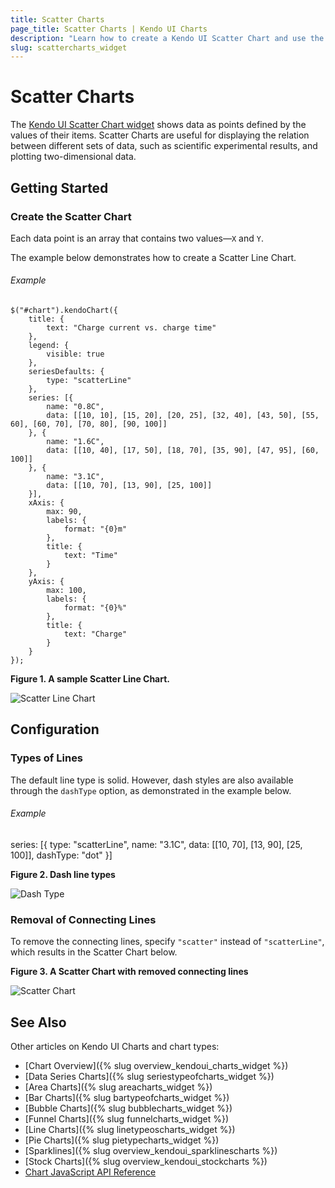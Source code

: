 ```yaml
---
title: Scatter Charts
page_title: Scatter Charts | Kendo UI Charts
description: "Learn how to create a Kendo UI Scatter Chart and use the different options it provides."
slug: scattercharts_widget
---
```


# Scatter Charts

The [Kendo UI Scatter Chart widget](http://demos.telerik.com/kendo-ui/scatter-charts/index) shows data as points defined by the values of their items. Scatter Charts are useful for displaying the relation between different sets of data, such as scientific experimental results, and plotting two-dimensional data.

## Getting Started

### Create the Scatter Chart

Each data point is an array that contains two values&mdash;`X` and `Y`.

The example below demonstrates how to create a Scatter Line Chart.

###### Example

    $("#chart").kendoChart({
        title: {
            text: "Charge current vs. charge time"
        },
        legend: {
            visible: true
        },
        seriesDefaults: {
            type: "scatterLine"
        },
        series: [{
            name: "0.8C",
            data: [[10, 10], [15, 20], [20, 25], [32, 40], [43, 50], [55, 60], [60, 70], [70, 80], [90, 100]]
        }, {
            name: "1.6C",
            data: [[10, 40], [17, 50], [18, 70], [35, 90], [47, 95], [60, 100]]
        }, {
            name: "3.1C",
            data: [[10, 70], [13, 90], [25, 100]]
        }],
        xAxis: {
            max: 90,
            labels: {
                format: "{0}m"
            },
            title: {
                text: "Time"
            }
        },
        yAxis: {
            max: 100,
            labels: {
                format: "{0}%"
            },
            title: {
                text: "Charge"
            }
        }
    });


**Figure 1. A sample Scatter Line Chart.**

 ![Scatter Line Chart](/controls/charts/chart-types/chart-scatter-line.png)

## Configuration

### Types of Lines

The default line type is solid. However, dash styles are also available through the `dashType` option, as demonstrated in the example below.

###### Example

  series: [{
      type: "scatterLine",
      name: "3.1C",
      data: [[10, 70], [13, 90], [25, 100]],
      dashType: "dot"
  }]

**Figure 2. Dash line types**

![Dash Type](/controls/charts/chart-types/chart-dash-types.png)

### Removal of Connecting Lines

To remove the connecting lines, specify `"scatter"` instead of `"scatterLine"`, which results in the Scatter Chart below.

**Figure 3. A Scatter Chart with removed connecting lines**

![Scatter Chart](/controls/charts/chart-types/chart-scatter.png)

## See Also

Other articles on Kendo UI Charts and chart types:

* [Chart Overview]({% slug overview_kendoui_charts_widget %})
* [Data Series Charts]({% slug seriestypeofcharts_widget %})
* [Area Charts]({% slug areacharts_widget %})
* [Bar Charts]({% slug bartypeofcharts_widget %})
* [Bubble Charts]({% slug bubblecharts_widget %})
* [Funnel Charts]({% slug funnelcharts_widget %})
* [Line Charts]({% slug linetypeoscharts_widget %})
* [Pie Charts]({% slug pietypecharts_widget %})
* [Sparklines]({% slug overview_kendoui_sparklinescharts %})
* [Stock Charts]({% slug overview_kendoui_stockcharts %})
* [Chart JavaScript API Reference](/api/javascript/dataviz/ui/chart)
